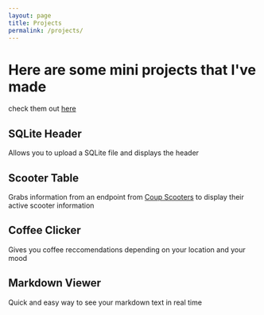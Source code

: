 ```yaml
---
layout: page
title: Projects
permalink: /projects/
---
```


# Here are some mini projects that I've made
check them out [here](https://ngozinwogwugwu.github.io/mini_frontend_projects/)

## SQLite Header
Allows you to upload a SQLite file and displays the header

## Scooter Table
Grabs information from an endpoint from [Coup Scooters](https://www.joincoup.com/en/berlin) to display their active scooter information

## Coffee Clicker
Gives you coffee reccomendations depending on your location and your mood

## Markdown Viewer
Quick and easy way to see your markdown text in real time